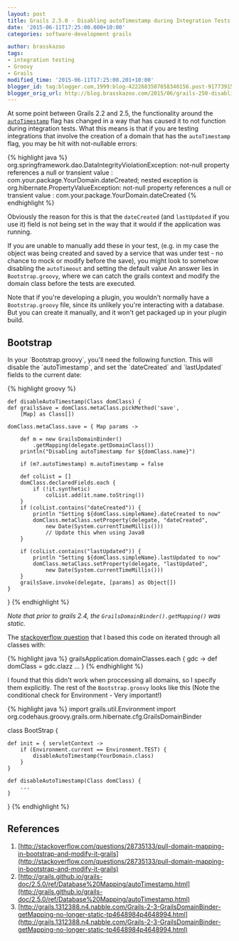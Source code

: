 ```yaml
---
layout: post
title: Grails 2.5.0 - Disabling autoTimestamp during Integration Tests
date: '2015-06-11T17:25:00.000+10:00'
categories: software-development grails

author: brasskazoo
tags:
- integration testing
- Groovy
- Grails
modified_time: '2015-06-11T17:25:00.201+10:00'
blogger_id: tag:blogger.com,1999:blog-4222683507658340156.post-917739154039294603
blogger_orig_url: http://blog.brasskazoo.com/2015/06/grails-250-disabling-autotimestamp.html
---
```


At some point between Grails 2.2 and 2.5, the functionality around the 
[`autoTimestamp`](http://grails.github.io/grails-doc/2.5.0/ref/Database%20Mapping/autoTimestamp.html) 
flag has changed in a way that has caused it to not function during 
integration tests. 
What this means is that if you are testing integrations that involve the 
creation of a domain that has the `autoTimestamp` flag, you may be hit with 
not-nullable errors: 

{% highlight java %}
org.springframework.dao.DataIntegrityViolationException: not-null property references a null or transient value : com.your.package.YourDomain.dateCreated; nested exception is org.hibernate.PropertyValueException: not-null property references a null or transient value : com.your.package.YourDomain.dateCreated
{% endhighlight %}

Obviously the reason for this is that the `dateCreated` (and `lastUpdated` if 
you use it) field is not being set in the way that it would if the application 
was running.

If you are unable to manually add these in your test, (e.g. in my case the 
object was being created and saved by a service that was under test - no 
chance to mock or modify before the save), you might look to somehow disabling 
the `autoTimeout` and setting the default value 
An answer lies in `Bootstrap.groovy`, where we can catch the grails context 
and modify the domain class before the tests are executed. 

Note that if you're developing a plugin, you wouldn't normally have a
`Bootstrap.groovy` file, since its unlikely you're interacting with a 
database. But you can create it manually, and it won't get packaged up in your 
plugin build. 
<h2 id="bootstrap">Bootstrap</h2>In your `Bootstrap.groovy`, you'll need the 
following function. This will disable the `autoTimestamp`, and set the 
`dateCreated` and `lastUpdated` fields to the current date: 

{% highlight groovy %}

    def disableAutoTimestamp(Class domClass) {
    def grailsSave = domClass.metaClass.pickMethod('save',
        [Map] as Class[])

    domClass.metaClass.save = { Map params ->

        def m = new GrailsDomainBinder()
            .getMapping(delegate.getDomainClass())
        println("Disabling autoTimestamp for ${domClass.name}") 

        if (m?.autoTimestamp) m.autoTimestamp = false 

        def colList = [] 
        domClass.declaredFields.each { 
            if (!it.synthetic) 
                colList.add(it.name.toString()) 
        } 
        if (colList.contains("dateCreated")) { 
            println "Setting ${domClass.simpleName}.dateCreated to now" 
            domClass.metaClass.setProperty(delegate, "dateCreated",
                new Date(System.currentTimeMillis()))
                // Update this when using Java8
        } 

        if (colList.contains("lastUpdated")) { 
            println "Setting ${domClass.simpleName}.lastUpdated to now" 
            domClass.metaClass.setProperty(delegate, "lastUpdated",
                new Date(System.currentTimeMillis()))
        } 
        grailsSave.invoke(delegate, [params] as Object[]) 
    } 
} 
{% endhighlight %}

_Note that prior to grails 2.4, the `GrailsDomainBinder().getMapping()` was static._

The [stackoverflow 
question](http://stackoverflow.com/questions/28735133/pull-domain-mapping-in-bootstrap-and-modify-it-grails) 
that I based this code on iterated through all classes with: 

{% highlight java %}
grailsApplication.domainClasses.each { gdc ->
    def domClass = gdc.clazz 
    ... 
} 
{% endhighlight %}

I found that this didn't work when proccessing all domains, so I specify them 
explicitly. 
The rest of the `Bootstrap.groovy` looks like this (Note the conditional check 
for Environment - Very important!) 

{% highlight java %}
import grails.util.Environment
import org.codehaus.groovy.grails.orm.hibernate.cfg.GrailsDomainBinder 

class BootStrap { 

    def init = { servletContext ->
        if (Environment.current == Environment.TEST) { 
            disableAutoTimestamp(YourDomain.class) 
        } 
    } 

    def disableAutoTimestamp(Class domClass) { 
        ... 
    } 
} 
{% endhighlight %}

## References

1. [http://stackoverflow.com/questions/28735133/pull-domain-mapping-in-bootstrap-and-modify-it-grails](http://stackoverflow.com/questions/28735133/pull-domain-mapping-in-bootstrap-and-modify-it-grails)
2. [http://grails.github.io/grails-doc/2.5.0/ref/Database%20Mapping/autoTimestamp.html](http://grails.github.io/grails-doc/2.5.0/ref/Database%20Mapping/autoTimestamp.html)
3. [http://grails.1312388.n4.nabble.com/Grails-2-3-GrailsDomainBinder-getMapping-no-longer-static-tp4648984p4648994.html](http://grails.1312388.n4.nabble.com/Grails-2-3-GrailsDomainBinder-getMapping-no-longer-static-tp4648984p4648994.html)